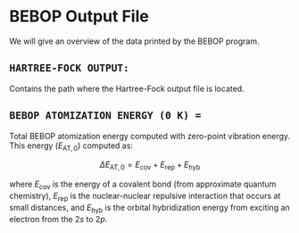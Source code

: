 # BEBOP Output File
We will give an overview of the data printed by the BEBOP program.

## ```HARTREE-FOCK OUTPUT:```
Contains the path where the Hartree-Fock output file is located. 

## ```BEBOP ATOMIZATION ENERGY (0 K) = ```
Total BEBOP atomization energy computed with zero-point vibration energy. 
This energy ($E_{\text{AT},0}$) computed as:

$$\Delta E_{\text{AT},0} = E_{\text{cov}} + E_{\text{rep}} + E_{\text{hyb}}$$

where $E_{\text{cov}}$ is the energy of a covalent bond (from approximate quantum chemistry),
$E_{\text{rep}}$ is the nuclear-nuclear repulsive interaction that occurs at small distances,
and $E_{\text{hyb}}$ is the orbital hybridization energy from exciting an electron from the $2s$
to $2p$. 
